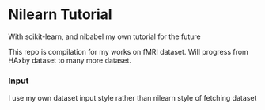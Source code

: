 # Nilearn Tutorial

With scikit-learn, and nibabel
my own tutorial for the future

This repo is compilation for my works on fMRI dataset. 
Will progress from HAxby dataset to many more dataset. 

### Input
I use my own dataset input style rather than nilearn style of fetching dataset
